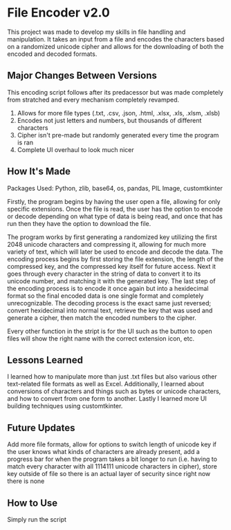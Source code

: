 # File Encoder v2.0
This project was made to develop my skills in file handling and manipulation. It takes an input from a file and encodes the characters based on a randomized unicode cipher and allows for the downloading of both the encoded and decoded formats.

## Major Changes Between Versions

This encoding script follows after its predacessor but was made completely from stratched and every mechanism completely revamped.
1. Allows for more file types (.txt, .csv, .json, .html, .xlsx, .xls, .xlsm, .xlsb)
2. Encodes not just letters and numbers, but thousands of different characters
3. Cipher isn't pre-made but randomly generated every time the program is ran
4. Complete UI overhaul to look much nicer

## How It's Made

Packages Used: Python, zlib, base64, os, pandas, PIL Image, customtkinter

Firstly, the program begins by having the user open a file, allowing for only specific extensions. Once the file is read, the user has the option to encode or decode depending on what type of data is being read, and once that has run then they have the option to download the file.

The program works by first generating a randomized key utilizing the first 2048 unicode characters and compressing it, allowing for much more variety of text, which will later be used to encode and decode the data. The encoding process begins by first storing the file extension, the length of the compressed key, and the compressed key itself for future access. Next it goes through every character in the string of data to convert it to its unicode number, and matching it with the generated key. The last step of the encoding process is to encode it once again but into a hexidecimal format so the final encoded data is one single format and completely unrecognizable. The decoding process is the exact same just reversed; convert hexidecimal into normal text, retrieve the key that was used and generate a cipher, then match the encoded numbers to the cipher.

Every other function in the stript is for the UI such as the button to open files will show the right name with the correct extension icon, etc.

## Lessons Learned

I learned how to manipulate more than just .txt files but also various other text-related file formats as well as Excel. Additionally, I learned about conversions of characters and things such as bytes or unicode characters, and how to convert from one form to another. Lastly I learned more UI building techniques using customtkinter.

## Future Updates

Add more file formats, allow for options to switch length of unicode key if the user knows what kinds of characters are already present, add a progress bar for when the program takes a bit longer to run (i.e. having to match every character with all 1114111 unicode characters in cipher), store key outside of file so there is an actual layer of security since right now there is none

## How to Use

Simply run the script

